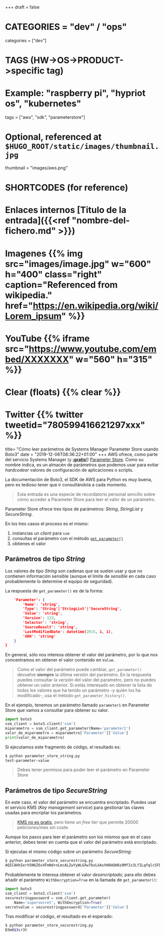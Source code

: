 +++
draft = false

# CATEGORIES = "dev" / "ops"
categories = ["dev"]
# TAGS (HW->OS->PRODUCT->specific tag)
# Example: "raspberry pi", "hypriot os", "kubernetes"

tags = ["aws", "sdk", "parameterstore"]

# Optional, referenced at `$HUGO_ROOT/static/images/thumbnail.jpg`
thumbnail = "images/aws.png"

# SHORTCODES (for reference)

# Enlaces internos [Titulo de la entrada]({{<ref "nombre-del-fichero.md" >}})

# Imagenes {{% img src="images/image.jpg" w="600" h="400" class="right" caption="Referenced from wikipedia." href="https://en.wikipedia.org/wiki/Lorem_ipsum" %}}
# YouTube {{% iframe src="https://www.youtube.com/embed/XXXXXXX" w="560" h="315" %}}
# Clear (floats) {{% clear %}}
# Twitter {{% twitter tweetid="780599416621297xxx" %}}

title=  "Cómo leer parámetros de Systems Manager Parameter Store usando Boto3"
date = "2019-12-06T08:36:22+01:00"
+++
AWS ofrece, como parte del servicio Systems Manager (y [¡**gratis**!](https://aws.amazon.com/systems-manager/pricing/#Parameter_Store)) [Parameter Store](https://docs.aws.amazon.com/systems-manager/latest/userguide/systems-manager-parameter-store.html). Como su nombre indica, es un almacén de parámetros que podemos usar para evitar *hardcodear* valores de configuración de aplicaciones o scripts.

La documentación de Boto3, el SDK de AWS para Python es muy buena, pero es tedioso tener que ir consultándola a cada momento.

> Esta entrada es una especie de recordatorio personal sencillo sobre cómo acceder a Parameter Store para leer el valor de un parámetro.
<!--more-->
Parameter Store ofrece tres tipos de parámetros: *String*, *StringList* y *SecureString*.

En los tres casos el proceso es el mismo:

1. instancias un *client* para `ssm`
1. consultas el parámetro con el método [`get_parameter()`](https://boto3.amazonaws.com/v1/documentation/api/latest/reference/services/ssm.html#SSM.Client.get_parameter)
1. obtienes el valor

## Parámetros de tipo *String*

Los valores de tipo *String* son cadenas que se suelen usar y que no contienen información sensible (aunque el límite de *sensible* en cada caso probablemente lo determine el equipo de seguridad).

La respuesta de `get_parameter()` es de la forma:

```json
    'Parameter': {
        'Name': 'string',
        'Type': 'String'|'StringList'|'SecureString',
        'Value': 'string',
        'Version': 123,
        'Selector': 'string',
        'SourceResult': 'string',
        'LastModifiedDate': datetime(2015, 1, 1),
        'ARN': 'string'
    }
}
```

En general, sólo nos interesa obtener el valor del parámetro, por lo que nos concentramos en obtener el valor contenido en `Value`.

> Como el valor del parámetro puede cambiar, `get_parameter()` devuelve **siempre** la última versión del parámetro. En la respuesta puedes consultar la *versión* del valor del parametro, pero no puedes obtener un valor anterior. Si estás interesado en obtener la lista de todos los valores que ha tenido un parámetro -y quién los ha modificado-, usa el método `get_parameter_history()`.

En el ejemplo, tenemos un parámetro llamado `parameter1` en Parameter Store que vamos a consultar para obtener su valor.

```python
import boto3
ssm_client = boto3.client('ssm')
miparametro = ssm_client.get_parameter(Name='parameter1')
valor_de_miparametro = miparametro['Parameter']['Value']
print(valor_de_miparametro)
```

Si ejecutamos este fragmento de código, el resultado es:

```bash
$ python parameter_store_string.py
test-parameter-value
```

> Debes tener permisos para poder leer el parámetro en Parameter Store

## Parámetros de tipo *SecureString*

En este caso, el valor del parámetro se encuentra encriptado. Puedes usar el servicio KMS (*Key management service*) para gestionar las claves usadas para encriptar los parámetros.

> [KMS no es gratis](https://aws.amazon.com/kms/pricing/), pero tiene un *free tier* que permite 20000 peticiones/mes sin coste.

Aunque los pasos para leer el parámetro son los mismos que en el caso anterior, debes tener en cuenta que el valor del parámetro está encriptado.

Si ejecutas el mismo código sobre un parámetro *SecureString*:

```bash
$ python parameter_store_securestring.py
AQICAHhIerV5N6Z6vXFmNd+nLmcALZwYyWLGXw7bxLkAshH6HQH8z8MfIx3LfILqfqlc5FDSAAAAaDBmBgkqhkiG9w0BBwagWTBXAgEAMFIGCSqGSIb3DQEHATAeBglghkgBZQMEAS4wEQQMWnlSalVYxWZ0hRClAgEQgCUdjEnBYX2THX6kWC+8hrWxPkUM4vAx+ErKMt/47gyDHwHkjFuL
```

Probablemente te interesa obtener el valor *desencriptado*; para ello debes añadir el parámetro `WithDecryption=True` en la llamada de `get_parameter()`:

```python
import boto3
ssm_client = boto3.client('ssm')
securestringpassword = ssm_client.get_parameter(
    Name='supersecret', WithDecryption=True)
secretvalue = securestringpassword['Parameter']['Value']
```

Tras modificar el código, el resultado es el esperado:

```bash
$ python parameter_store_securestring.py
D3m0$3cr3t
```
